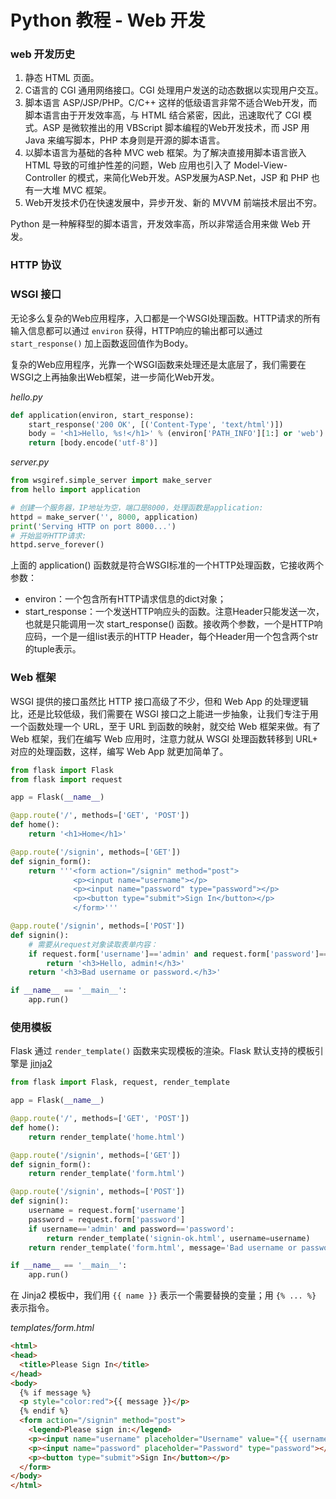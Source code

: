 # Python 教程 - Web 开发

### web 开发历史

1. 静态 HTML 页面。
2. C语言的 CGI 通用网络接口。CGI 处理用户发送的动态数据以实现用户交互。
3. 脚本语言 ASP/JSP/PHP。C/C++ 这样的低级语言非常不适合Web开发，而脚本语言由于开发效率高，与 HTML 结合紧密，因此，迅速取代了 CGI 模式。ASP 是微软推出的用 VBScript 脚本编程的Web开发技术，而 JSP 用 Java 来编写脚本，PHP 本身则是开源的脚本语言。
4. 以脚本语言为基础的各种 MVC web 框架。为了解决直接用脚本语言嵌入 HTML 导致的可维护性差的问题，Web 应用也引入了 Model-View-Controller 的模式，来简化Web开发。ASP发展为ASP.Net，JSP 和 PHP 也有一大堆 MVC 框架。
5. Web开发技术仍在快速发展中，异步开发、新的 MVVM 前端技术层出不穷。

Python 是一种解释型的脚本语言，开发效率高，所以非常适合用来做 Web 开发。

### HTTP 协议


### WSGI 接口

无论多么复杂的Web应用程序，入口都是一个WSGI处理函数。HTTP请求的所有输入信息都可以通过 `environ` 获得，HTTP响应的输出都可以通过 `start_response()` 加上函数返回值作为Body。

复杂的Web应用程序，光靠一个WSGI函数来处理还是太底层了，我们需要在WSGI之上再抽象出Web框架，进一步简化Web开发。

*hello.py*

```py
def application(environ, start_response):
    start_response('200 OK', [('Content-Type', 'text/html')])
    body = '<h1>Hello, %s!</h1>' % (environ['PATH_INFO'][1:] or 'web')
    return [body.encode('utf-8')]
```

*server.py*

```py
from wsgiref.simple_server import make_server
from hello import application

# 创建一个服务器，IP地址为空，端口是8000，处理函数是application:
httpd = make_server('', 8000, application)
print('Serving HTTP on port 8000...')
# 开始监听HTTP请求:
httpd.serve_forever()
```

上面的 application() 函数就是符合WSGI标准的一个HTTP处理函数，它接收两个参数：
  * environ：一个包含所有HTTP请求信息的dict对象；
  * start_response：一个发送HTTP响应头的函数。注意Header只能发送一次，也就是只能调用一次 start_response() 函数。接收两个参数，一个是HTTP响应码，一个是一组list表示的HTTP Header，每个Header用一个包含两个str的tuple表示。

### Web 框架

WSGI 提供的接口虽然比 HTTP 接口高级了不少，但和 Web App 的处理逻辑比，还是比较低级，我们需要在 WSGI 接口之上能进一步抽象，让我们专注于用一个函数处理一个 URL，至于 URL 到函数的映射，就交给 Web 框架来做。有了 Web 框架，我们在编写 Web 应用时，注意力就从 WSGI 处理函数转移到 URL+ 对应的处理函数，这样，编写 Web App 就更加简单了。

```py
from flask import Flask
from flask import request

app = Flask(__name__)

@app.route('/', methods=['GET', 'POST'])
def home():
    return '<h1>Home</h1>'

@app.route('/signin', methods=['GET'])
def signin_form():
    return '''<form action="/signin" method="post">
              <p><input name="username"></p>
              <p><input name="password" type="password"></p>
              <p><button type="submit">Sign In</button></p>
              </form>'''

@app.route('/signin', methods=['POST'])
def signin():
    # 需要从request对象读取表单内容：
    if request.form['username']=='admin' and request.form['password']=='password':
        return '<h3>Hello, admin!</h3>'
    return '<h3>Bad username or password.</h3>'

if __name__ == '__main__':
    app.run()
```

### 使用模板

Flask 通过 `render_template()` 函数来实现模板的渲染。Flask 默认支持的模板引擎是 [jinja2](//jinja.pocoo.org/)

```py
from flask import Flask, request, render_template

app = Flask(__name__)

@app.route('/', methods=['GET', 'POST'])
def home():
    return render_template('home.html')

@app.route('/signin', methods=['GET'])
def signin_form():
    return render_template('form.html')

@app.route('/signin', methods=['POST'])
def signin():
    username = request.form['username']
    password = request.form['password']
    if username=='admin' and password=='password':
        return render_template('signin-ok.html', username=username)
    return render_template('form.html', message='Bad username or password', username=username)

if __name__ == '__main__':
    app.run()
```

在 Jinja2 模板中，我们用 `{{ name }}` 表示一个需要替换的变量；用 `{% ... %}` 表示指令。 <i style="display: none;">{% %}</i>

*templates/form.html*

```html
<html>
<head>
  <title>Please Sign In</title>
</head>
<body>
  {% if message %}
  <p style="color:red">{{ message }}</p>
  {% endif %}
  <form action="/signin" method="post">
    <legend>Please sign in:</legend>
    <p><input name="username" placeholder="Username" value="{{ username }}"></p>
    <p><input name="password" placeholder="Password" type="password"></p>
    <p><button type="submit">Sign In</button></p>
  </form>
</body>
</html>
```
